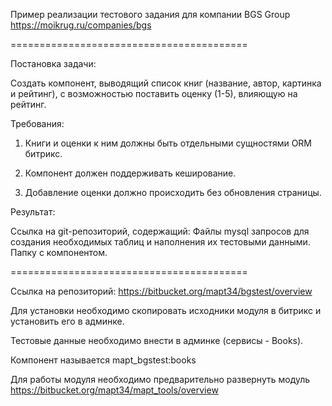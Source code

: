 Пример реализации тестового задания для компании BGS Group
https://moikrug.ru/companies/bgs

=========================================

Постановка задачи:

Создать компонент, выводящий список книг (название, автор, картинка и рейтинг), с возможностью поставить оценку (1-5), влияющую на рейтинг.

Требования:

1. Книги и оценки к ним должны быть отдельными сущностями ORM битрикс.

2. Компонент должен поддерживать кеширование.

3. Добавление оценки должно происходить без обновления страницы.

Результат:

Ссылка на git-репозиторий, содержащий: Файлы mysql запросов для создания необходимых таблиц и наполнения их тестовыми данными.
Папку с компонентом.

=========================================

Ссылка на репозиторий: https://bitbucket.org/mapt34/bgstest/overview

Для установки необходимо скопировать исходники модуля в битрикс и установить его в админке.

Тестовые данные необходимо внести в админке (сервисы - Books).

Компонент называется mapt_bgstest:books

Для работы модуля необходимо предварительно развернуть модуль
https://bitbucket.org/mapt34/mapt_tools/overview